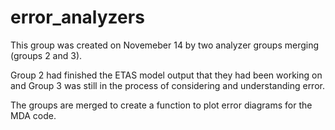 error_analyzers
===============

This group was created on Novemeber 14 by two analyzer groups merging (groups 2 and 3). 

Group 2 had finished the ETAS model output that they had been working on and Group 3 was still in the process of considering and understanding error. 

The groups are merged to create a function to plot error diagrams for the MDA code.
